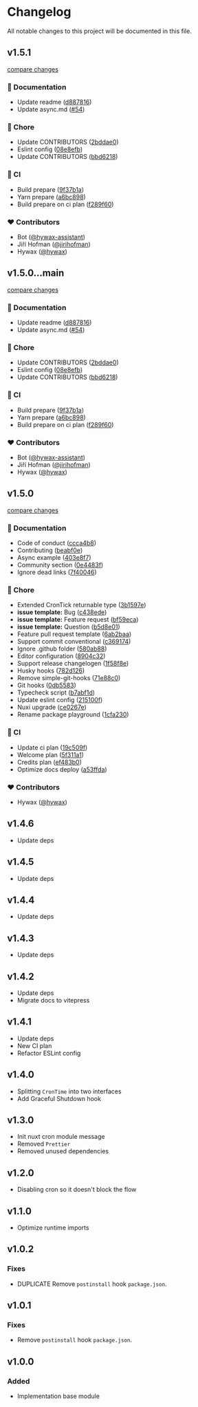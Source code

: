 # Changelog

All notable changes to this project will be documented in this file.

## v1.5.1

[compare changes](https://github.com/hywax/nuxt-cron/compare/v1.5.0...v1.5.1)

### 📖 Documentation

- Update readme ([d887816](https://github.com/hywax/nuxt-cron/commit/d887816))
- Update async.md ([#54](https://github.com/hywax/nuxt-cron/pull/54))

### 🏡 Chore

- Update CONTRIBUTORS ([2bddae0](https://github.com/hywax/nuxt-cron/commit/2bddae0))
- Eslint config ([08e8efb](https://github.com/hywax/nuxt-cron/commit/08e8efb))
- Update CONTRIBUTORS ([bbd6218](https://github.com/hywax/nuxt-cron/commit/bbd6218))

### 🤖 CI

- Build prepare ([9f37b1a](https://github.com/hywax/nuxt-cron/commit/9f37b1a))
- Yarn prepare ([a6bc898](https://github.com/hywax/nuxt-cron/commit/a6bc898))
- Build prepare on ci plan ([f289f60](https://github.com/hywax/nuxt-cron/commit/f289f60))

### ❤️ Contributors

- Bot ([@hywax-assistant](http://github.com/hywax-assistant))
- Jiří Hofman ([@jirihofman](http://github.com/jirihofman))
- Hywax ([@hywax](http://github.com/hywax))

## v1.5.0...main

[compare changes](https://github.com/hywax/nuxt-cron/compare/v1.5.0...main)

### 📖 Documentation

- Update readme ([d887816](https://github.com/hywax/nuxt-cron/commit/d887816))
- Update async.md ([#54](https://github.com/hywax/nuxt-cron/pull/54))

### 🏡 Chore

- Update CONTRIBUTORS ([2bddae0](https://github.com/hywax/nuxt-cron/commit/2bddae0))
- Eslint config ([08e8efb](https://github.com/hywax/nuxt-cron/commit/08e8efb))
- Update CONTRIBUTORS ([bbd6218](https://github.com/hywax/nuxt-cron/commit/bbd6218))

### 🤖 CI

- Build prepare ([9f37b1a](https://github.com/hywax/nuxt-cron/commit/9f37b1a))
- Yarn prepare ([a6bc898](https://github.com/hywax/nuxt-cron/commit/a6bc898))
- Build prepare on ci plan ([f289f60](https://github.com/hywax/nuxt-cron/commit/f289f60))

### ❤️ Contributors

- Bot ([@hywax-assistant](http://github.com/hywax-assistant))
- Jiří Hofman ([@jirihofman](http://github.com/jirihofman))
- Hywax ([@hywax](http://github.com/hywax))

## v1.5.0

[compare changes](https://github.com/hywax/nuxt-cron/compare/v1.4.6...v1.5.0)

### 📖 Documentation

- Code of conduct ([ccca4b8](https://github.com/hywax/nuxt-cron/commit/ccca4b8))
- Contributing ([beabf0e](https://github.com/hywax/nuxt-cron/commit/beabf0e))
- Async example ([403e8f7](https://github.com/hywax/nuxt-cron/commit/403e8f7))
- Community section ([0e4483f](https://github.com/hywax/nuxt-cron/commit/0e4483f))
- Ignore dead links ([7f40046](https://github.com/hywax/nuxt-cron/commit/7f40046))

### 🏡 Chore

- Extended CronTick returnable type ([3b1597e](https://github.com/hywax/nuxt-cron/commit/3b1597e))
- **issue template:** Bug ([c438ede](https://github.com/hywax/nuxt-cron/commit/c438ede))
- **issue template:** Feature request ([bf59eca](https://github.com/hywax/nuxt-cron/commit/bf59eca))
- **issue template:** Question ([b5d8e01](https://github.com/hywax/nuxt-cron/commit/b5d8e01))
- Feature pull request template ([6ab2baa](https://github.com/hywax/nuxt-cron/commit/6ab2baa))
- Support commit conventional ([c369174](https://github.com/hywax/nuxt-cron/commit/c369174))
- Ignore .github folder ([580ab88](https://github.com/hywax/nuxt-cron/commit/580ab88))
- Editor configuration ([8904c32](https://github.com/hywax/nuxt-cron/commit/8904c32))
- Support release changelogen ([1f58f8e](https://github.com/hywax/nuxt-cron/commit/1f58f8e))
- Husky hooks ([782d126](https://github.com/hywax/nuxt-cron/commit/782d126))
- Remove simple-git-hooks ([71e88c0](https://github.com/hywax/nuxt-cron/commit/71e88c0))
- Git hooks ([0db5583](https://github.com/hywax/nuxt-cron/commit/0db5583))
- Typecheck script ([b7abf1d](https://github.com/hywax/nuxt-cron/commit/b7abf1d))
- Update eslint config ([215100f](https://github.com/hywax/nuxt-cron/commit/215100f))
- Nuxi upgrade ([ce0267e](https://github.com/hywax/nuxt-cron/commit/ce0267e))
- Rename package playground ([1cfa230](https://github.com/hywax/nuxt-cron/commit/1cfa230))

### 🤖 CI

- Update ci plan ([19c509f](https://github.com/hywax/nuxt-cron/commit/19c509f))
- Welcome plan ([5f311a1](https://github.com/hywax/nuxt-cron/commit/5f311a1))
- Credits plan ([ef483b0](https://github.com/hywax/nuxt-cron/commit/ef483b0))
- Optimize docs deploy ([a53ffda](https://github.com/hywax/nuxt-cron/commit/a53ffda))

### ❤️ Contributors

- Hywax ([@hywax](http://github.com/hywax))

## v1.4.6

- Update deps

## v1.4.5

- Update deps

## v1.4.4

- Update deps

## v1.4.3

- Update deps

## v1.4.2

- Update deps
- Migrate docs to vitepress

## v1.4.1

- Update deps
- New CI plan
- Refactor ESLint config

## v1.4.0

- Splitting `CronTime` into two interfaces
- Add Graceful Shutdown hook

## v1.3.0

- Init nuxt cron module message
- Removed `Prettier`
- Removed unused dependencies

## v1.2.0

- Disabling cron so it doesn't block the flow

## v1.1.0

- Optimize runtime imports

## v1.0.2

### Fixes

- DUPLICATE Remove `postinstall` hook `package.json`.

## v1.0.1

### Fixes

- Remove `postinstall` hook `package.json`.

## v1.0.0

### Added

- Implementation base module
